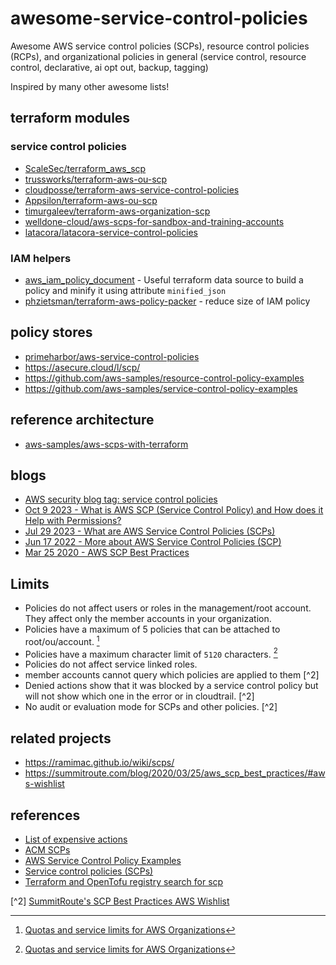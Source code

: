 # awesome-service-control-policies

Awesome AWS service control policies (SCPs), resource control policies (RCPs), and organizational policies in general (service control, resource control, declarative, ai opt out, backup, tagging)

Inspired by many other awesome lists!

## terraform modules

### service control policies

- [ScaleSec/terraform_aws_scp](https://github.com/ScaleSec/terraform_aws_scp)
- [trussworks/terraform-aws-ou-scp](https://github.com/trussworks/terraform-aws-ou-scp)
- [cloudposse/terraform-aws-service-control-policies](https://github.com/cloudposse/terraform-aws-service-control-policies)
- [Appsilon/terraform-aws-ou-scp](https://github.com/Appsilon/terraform-aws-ou-scp)
- [timurgaleev/terraform-aws-organization-scp](https://github.com/timurgaleev/terraform-aws-organization-scp)
- [welldone-cloud/aws-scps-for-sandbox-and-training-accounts](https://github.com/welldone-cloud/aws-scps-for-sandbox-and-training-accounts/)
- [latacora/latacora-service-control-policies](https://github.com/latacora/latacora-service-control-policies/tree/master/policy-groups)

### IAM helpers

- [aws_iam_policy_document](https://registry.terraform.io/providers/hashicorp/aws/5.63.1/docs/data-sources/iam_policy_document#minified_json) - Useful terraform data source to build a policy and minify it using attribute `minified_json`
- [phzietsman/terraform-aws-policy-packer](https://github.com/phzietsman/terraform-aws-policy-packer) - reduce size of IAM policy

## policy stores

- [primeharbor/aws-service-control-policies](https://github.com/primeharbor/aws-service-control-policies)
- https://asecure.cloud/l/scp/
- https://github.com/aws-samples/resource-control-policy-examples
- https://github.com/aws-samples/service-control-policy-examples

## reference architecture

- [aws-samples/aws-scps-with-terraform](https://github.com/aws-samples/aws-scps-with-terraform)

## blogs

- [AWS security blog tag: service control policies](https://aws.amazon.com/blogs/security/tag/service-control-policies/)
- [Oct 9 2023 - What is AWS SCP (Service Control Policy) and How does it Help with Permissions?](https://www.stormit.cloud/blog/aws-scp-service-control-policy)
- [Jul 29 2023 - What are AWS Service Control Policies (SCPs)](https://towardsthecloud.com/aws-scp-service-control-policies)
- [Jun 17 2022 - More about AWS Service Control Policies (SCP)](https://medium.com/gft-engineering/more-about-aws-service-control-policies-scp-1588ff9bc814)
- [Mar 25 2020 - AWS SCP Best Practices](https://summitroute.com/blog/2020/03/25/aws_scp_best_practices/#creating-scps-without-breaking-things)

## Limits

- Policies do not affect users or roles in the management/root account. They affect only the member accounts in your organization.
- Policies have a maximum of 5 policies that can be attached to root/ou/account. [^1]
- Policies have a maximum character limit of `5120` characters. [^1]
- Policies do not affect service linked roles.
- member accounts cannot query which policies are applied to them [^2]
- Denied actions show that it was blocked by a service control policy but will not show which one in the error or in cloudtrail. [^2]
- No audit or evaluation mode for SCPs and other policies. [^2]

## related projects

- https://ramimac.github.io/wiki/scps/
- https://summitroute.com/blog/2020/03/25/aws_scp_best_practices/#aws-wishlist

## references

- [List of expensive actions](https://gist.github.com/iann0036/b473bbb3097c5f4c656ed3d07b4d2222)
- [ACM SCPs](https://docs.aws.amazon.com/acm/latest/userguide/acm-conditions.html)
- [AWS Service Control Policy Examples](https://docs.aws.amazon.com/organizations/latest/userguide/orgs_manage_policies_scps_examples.html)
- [Service control policies (SCPs)](https://docs.aws.amazon.com/organizations/latest/userguide/orgs_manage_policies_scps.html)
- [Terraform and OpenTofu registry search for scp](https://library.tf/modules?query=scp)

[^1]: [Quotas and service limits for AWS Organizations](https://docs.aws.amazon.com/organizations/latest/userguide/orgs_reference_limits.html#min-max-values)

[^2] [SummitRoute's SCP Best Practices AWS Wishlist](https://summitroute.com/blog/2020/03/25/aws_scp_best_practices/#aws-wishlist)
